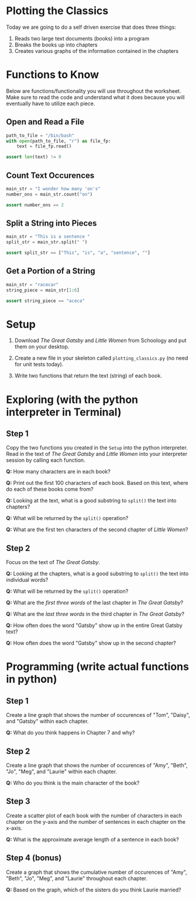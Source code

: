 # Plotting the Classics

Today we are going to do a self driven exercise that does three things:

1. Reads two large text documents (books) into a program
2. Breaks the books up into chapters
3. Creates various graphs of the information contained in the chapters

# Functions to Know

Below are functions/functionality you will use throughout the worksheet. Make
sure to read the code and understand what it does because you will eventually
have to utilize each piece.

## Open and Read a File

```python
path_to_file = "/bin/bash"
with open(path_to_file, "r") as file_fp:
    text = file_fp.read()

assert len(text) != 0
```

## Count Text Occurences

```python
main_str = "I wonder how many 'on's"
number_ons = main_str.count("on")

assert number_ons == 2
```

## Split a String into Pieces

```python
main_str = "This is a sentence "
split_str = main_str.split(" ")

assert split_str == ["This", "is", "a", "sentence", ""]
```

## Get a Portion of a String

```python
main_str = "racecar"
string_piece = main_str[1:6]

assert string_piece == "aceca"
```

# Setup

1. Download _The Great Gatsby_ and _Little Women_ from Schoology and put them on
   your desktop.

2. Create a new file in your skeleton called `plotting_classics.py` (no need for
   unit tests today).

3. Write two functions that return the text (string) of each book.

# Exploring (with the python interpreter in Terminal)

## Step 1

Copy the two functions you created in the `Setup` into the python interpreter.
Read in the text of _The Great Gatsby_ and _Little Women_ into your interpreter
session by calling each function.

**Q:** How many characters are in each book?

**Q:** Print out the first 100 characters of each book. Based on this text, where
       do each of these books come from?

**Q:** Looking at the text, what is a good substring to `split()` the text into chapters?

**Q:** What will be returned by the `split()` operation?

**Q:** What are the first ten characters of the second chapter of _Little Women_?

## Step 2

Focus on the text of _The Great Gatsby_.

**Q:** Looking at the chapters, what is a good substring to `split()` the text
       into individual words?

**Q:** What will be returned by the `split()` operation?

**Q:** What are the *first three words* of the last chapter in _The Great Gatsby_?

**Q:** What are the *last three words* in the third chapter in _The Great Gatsby_?

**Q:** How often does the word "Gatsby" show up in the entire Great Gatsby text?

**Q:** How often does the word "Gatsby" show up in the second chapter?

# Programming (write actual functions in python)

## Step 1

Create a line graph that shows the number of occurences of "Tom", "Daisy", and
"Gatsby" within each chapter.

**Q:** What do you think happens in Chapter 7 and why?

## Step 2

Create a line graph that shows the number of occurences of "Amy", "Beth", "Jo",
"Meg", and "Laurie" within each chapter.

**Q:** Who do you think is the main character of the book?

## Step 3

Create a scatter plot of each book with the number of characters in each chapter
on the y-axis and the number of sentences in each chapter on the x-axis.

**Q:** What is the approximate average length of a sentence in each book?

## Step 4 (bonus)

Create a graph that shows the cumulative number of occurences of "Amy", "Beth",
"Jo", "Meg", and "Laurie" throughout each chapter.

**Q:** Based on the graph, which of the sisters do you think Laurie married?
